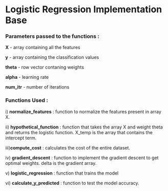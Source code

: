 # Logistic Regression Implementation Base

### Parameters passed to the functions :

**X** - array containing all the features

**y** - array containing the classification values

**theta** - row vector contaning weights

**alpha** - learning rate

**num_itr** - number of iterations

### Functions Used :

  i)  **normalize_features** : function to normalize the features present in array X. 
  
  ii) **hypothetical_function** : function that takes the array X and weight theta and returns the logistic function. X_temp is the array that contains the intercept term.
  
  iii)**compute_cost** : calculates the cost of the entire dataset. 
  
  iv) **gradient_descent** : function to implement the gradient descent to get optimal weights. delta is the gradient array.
  
  v)  **logistic_regression** : function that trains the model
  
  vi) **calculate_y_predicted** : function to test the model accuracy.
